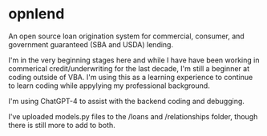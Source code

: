 # opnlend
An open source loan origination system for commercial, consumer, and government guaranteed (SBA and USDA) lending.

I'm in the very beginning stages here and while I have have been working in commerical credit/underwriting for the last decade, I'm still a beginner at coding outside of VBA. I'm using this as a learning experience to continue to learn coding while appylying my professional background.

I'm using ChatGPT-4 to assist with the backend coding and debugging.

I've uploaded models.py files to the /loans and /relationships folder, though there is still more to add to both.
